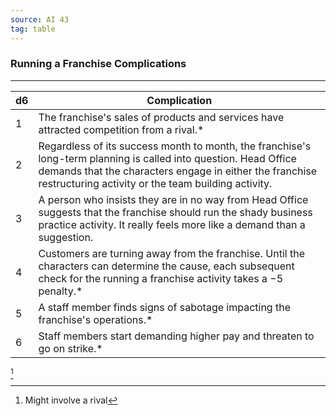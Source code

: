 ```yaml
---
source: AI 43
tag: table
---
```


### Running a Franchise Complications
---
|d6|Complication|
|----|------------|
|1|The franchise's sales of products and services have attracted competition from a rival.* |
|2|Regardless of its success month to month, the franchise's long-term planning is called into question. Head Office demands that the characters engage in either the franchise restructuring activity or the team building activity.|
|3|A person who insists they are in no way from Head Office suggests that the franchise should run the shady business practice activity. It really feels more like a demand than a suggestion.|
|4|Customers are turning away from the franchise. Until the characters can determine the cause, each subsequent check for the running a franchise activity takes a −5 penalty.* |
|5|A staff member finds signs of sabotage impacting the franchise's operations.* |
|6|Staff members start demanding higher pay and threaten to go on strike.* |
[^1] 

[^1]: Might involve a rival
